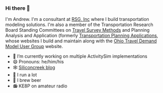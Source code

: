 ### Hi there 👋

I'm Andrew. I'm a consultant at [RSG, Inc](https://rsginc.com/) where I build transportation modeling solutions. I'm also a member of the Transportation Research Board Standing Committees on [Travel Survey Methods](https://www.travelsurveymethods.org/) and Planning Analysis and Application (formerly [Transportation Planning Applications](https://trbappcon.org/), whose websites I build and maintain along with the [Ohio Travel Demand Model User Group](https://www.otdmug.org/) website.

- 🔭 I’m currently working on multiple ActivitySim implementations
- 😄 Pronouns: he/him/his
- 🕸️ [Siliconcreek blog](https://www.siliconcreek.net)
- 🏃 I run a lot
- 🍺 I brew beer
- 📻 KE8P on amateur radio 

